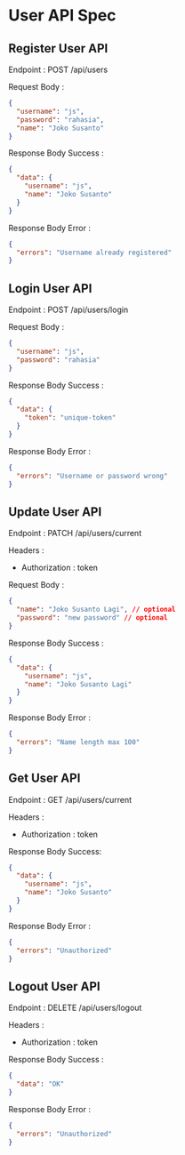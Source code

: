 # User API Spec

## Register User API

Endpoint : POST /api/users

Request Body :

```json
{
  "username": "js",
  "password": "rahasia",
  "name": "Joko Susanto"
}
```

Response Body Success :

```json
{
  "data": {
    "username": "js",
    "name": "Joko Susanto"
  }
}
```

Response Body Error :

```json
{
  "errors": "Username already registered"
}
```

## Login User API

Endpoint : POST /api/users/login

Request Body :

```json
{
  "username": "js",
  "password": "rahasia"
}
```

Response Body Success :

```json
{
  "data": {
    "token": "unique-token"
  }
}
```

Response Body Error :

```json
{
  "errors": "Username or password wrong"
}
```

## Update User API

Endpoint : PATCH /api/users/current

Headers :

- Authorization : token

Request Body :

```json
{
  "name": "Joko Susanto Lagi", // optional
  "password": "new password" // optional
}
```

Response Body Success :

```json
{
  "data": {
    "username": "js",
    "name": "Joko Susanto Lagi"
  }
}
```

Response Body Error :

```json
{
  "errors": "Name length max 100"
}
```

## Get User API

Endpoint : GET /api/users/current

Headers :

- Authorization : token

Response Body Success:

```json
{
  "data": {
    "username": "js",
    "name": "Joko Susanto"
  }
}
```

Response Body Error :

```json
{
  "errors": "Unauthorized"
}
```

## Logout User API

Endpoint : DELETE /api/users/logout

Headers :

- Authorization : token

Response Body Success :

```json
{
  "data": "OK"
}
```

Response Body Error :

```json
{
  "errors": "Unauthorized"
}
```
